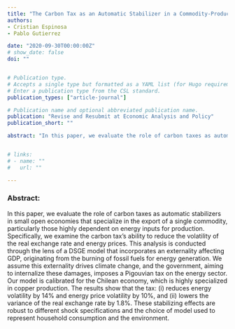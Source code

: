 ```yaml
---
title: "The Carbon Tax as an Automatic Stabilizer in a Commodity-Producing Small Open Economy (R&R)"
authors:
- Cristian Espinosa
- Pablo Gutierrez

date: "2020-09-30T00:00:00Z"
# show_date: false
doi: ""


# Publication type.
# Accepts a single type but formatted as a YAML list (for Hugo requirements).
# Enter a publication type from the CSL standard.
publication_types: ["article-journal"]

# Publication name and optional abbreviated publication name.
publication: "Revise and Resubmit at Economic Analysis and Policy"
publication_short: ""

abstract: "In this paper, we evaluate the role of carbon taxes as automatic stabilizers in small open economies that specialize in the export of a single commodity, particularly those highly dependent on energy inputs for production. Specifically, we examine the carbon tax’s ability to reduce the volatility of the real exchange rate and energy prices. This analysis is conducted through the lens of a DSGE model that incorporates an externality affecting GDP, originating from the burning of fossil fuels for energy generation. We assume this externality drives climate change, and the government, aiming to internalize these damages, imposes a Pigouvian tax on the energy sector. Our model is calibrated for the Chilean economy, which is highly specialized in copper production. The results show that the tax: (i) reduces energy volatility by 14% and energy price volatility by 10%, and (ii) lowers the variance of the real exchange rate by 1.8%. These stabilizing effects are robust to different shock specifications and the choice of model used to represent household consumption and the environment."


# links:
# - name: ""
#   url: ""

---
```


### Abstract:

In this paper, we evaluate the role of carbon taxes as automatic stabilizers in small open economies that specialize in the export of a single commodity, particularly those highly dependent on energy inputs for production. Specifically, we examine the carbon tax’s ability to reduce the volatility of the real exchange rate and energy prices. This analysis is conducted through the lens of a DSGE model that incorporates an externality affecting GDP, originating from the burning of fossil fuels for energy generation. We assume this externality drives climate change, and the government, aiming to internalize these damages, imposes a Pigouvian tax on the energy sector. Our model is calibrated for the Chilean economy, which is highly specialized in copper production. The results show that the tax: (i) reduces energy volatility by 14% and energy price volatility by 10%, and (ii) lowers the variance of the real exchange rate by 1.8%. These stabilizing effects are robust to different shock specifications and the choice of model used to represent household consumption and the environment.


&NewLine;
&NewLine;
&NewLine;

